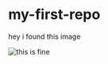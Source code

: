 # my-first-repo

hey i found this image

![this is fine](https://emojis.slackmojis.com/emojis/images/1561763719/5906/this-is-fine-fire.gif)
